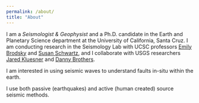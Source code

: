 ```yaml
---
permalink: /about/
title: "About"
---
```


I am a *Seismologist & Geophysist* and a Ph.D. candidate in the Earth and Planetary Science department at the University of California, Santa Cruz. 
I am conducting research in the Seismology Lab with UCSC professors [Emily Brodsky](https://websites.pmc.ucsc.edu/~seisweb/emily_brodsky/) and [Susan Schwartz](https://websites.pmc.ucsc.edu/~seisweb/susan_schwartz/), and I collaborate with USGS researchers [Jared Kluesner](https://www.usgs.gov/staff-profiles/jared-kluesner?qt-staff_profile_science_products=0#qt-staff_profile_science_products) and [Danny Brothers](https://www.usgs.gov/staff-profiles/danny-brothers?qt-staff_profile_science_products=0#qt-staff_profile_science_products).

I am interested in using seismic waves to understand faults in-situ within the earth. 

I use both passive (earthquakes) and active (human created) source seismic methods.